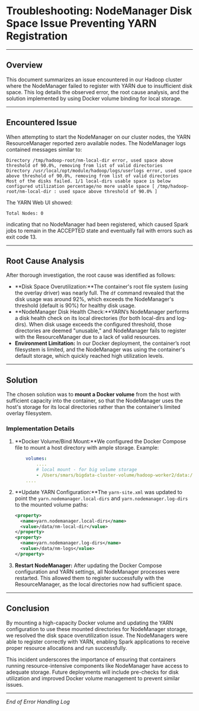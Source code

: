 # Troubleshooting: NodeManager Disk Space Issue Preventing YARN Registration

---

## Overview

This document summarizes an issue encountered in our Hadoop cluster where the NodeManager failed to register with YARN due to insufficient disk space. This log details the observed error, the root cause analysis, and the solution implemented by using Docker volume binding for local storage.

---

## Encountered Issue

When attempting to start the NodeManager on our cluster nodes, the YARN ResourceManager reported zero available nodes. The NodeManager logs contained messages similar to:

```
Directory /tmp/hadoop-root/nm-local-dir error, used space above threshold of 90.0%, removing from list of valid directories
Directory /usr/local/opt/module/hadoop/logs/userlogs error, used space above threshold of 90.0%, removing from list of valid directories
Most of the disks failed. 1/1 local-dirs usable space is below configured utilization percentage/no more usable space [ /tmp/hadoop-root/nm-local-dir : used space above threshold of 90.0% ]
```

The YARN Web UI showed:

```
Total Nodes: 0
```

indicating that no NodeManager had been registered, which caused Spark jobs to remain in the ACCEPTED state and eventually fail with errors such as exit code 13.

---

## Root Cause Analysis

After thorough investigation, the root cause was identified as follows:

- **Disk Space Overutilization:**The container's root file system (using the overlay driver) was nearly full. The `df` command revealed that the disk usage was around 92%, which exceeds the NodeManager's threshold (default is 90%) for healthy disk usage.
- **NodeManager Disk Health Check:**YARN’s NodeManager performs a disk health check on its local directories (for both local-dirs and log-dirs). When disk usage exceeds the configured threshold, those directories are deemed "unusable," and NodeManager fails to register with the ResourceManager due to a lack of valid resources.
- **Environment Limitation:**
  In our Docker deployment, the container’s root filesystem is limited, and the NodeManager was using the container's default storage, which quickly reached high utilization levels.

---

## Solution

The chosen solution was to **mount a Docker volume** from the host with sufficient capacity into the container, so that the NodeManager uses the host's storage for its local directories rather than the container’s limited overlay filesystem.

### Implementation Details

1. **Docker Volume/Bind Mount:**We configured the Docker Compose file to mount a host directory with ample storage. Example:

   ```yml
       volumes:
           ....
           # local mount - for big volume storage
           - /Users/smars/bigdata-cluster-volume/hadoop-worker2/data:/data
       ....
   ```
2. **Update YARN Configuration:**The `yarn-site.xml` was updated to point the `yarn.nodemanager.local-dirs` and `yarn.nodemanager.log-dirs` to the mounted volume paths:

   ```xml
   <property>
     <name>yarn.nodemanager.local-dirs</name>
     <value>/data/nm-local-dir</value>
   </property>
   <property>
     <name>yarn.nodemanager.log-dirs</name>
     <value>/data/nm-logs</value>
   </property>
   ```
3. **Restart NodeManager:**
   After updating the Docker Compose configuration and YARN settings, all NodeManager processes were restarted. This allowed them to register successfully with the ResourceManager, as the local directories now had sufficient space.

---

## Conclusion

By mounting a high-capacity Docker volume and updating the YARN configuration to use these mounted directories for NodeManager storage, we resolved the disk space overutilization issue. The NodeManagers were able to register correctly with YARN, enabling Spark applications to receive proper resource allocations and run successfully.

This incident underscores the importance of ensuring that containers running resource-intensive components like NodeManager have access to adequate storage. Future deployments will include pre-checks for disk utilization and improved Docker volume management to prevent similar issues.

---

*End of Error Handling Log*
